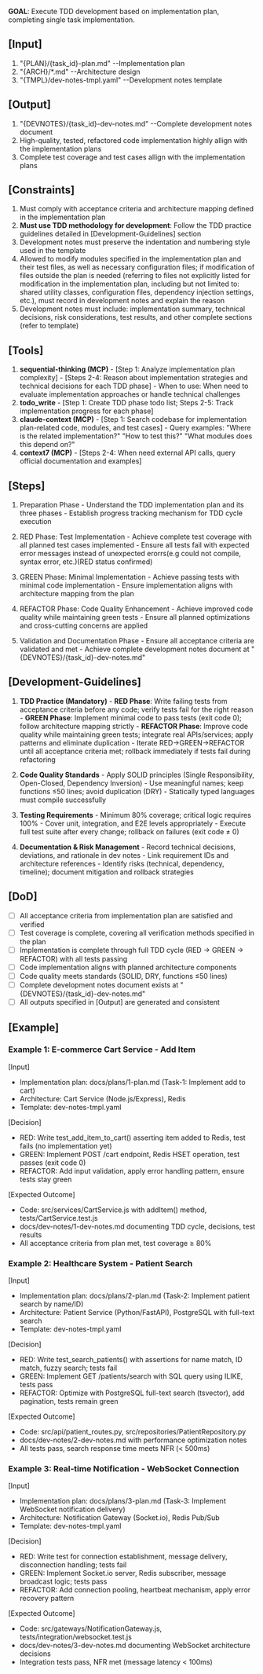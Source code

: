 **GOAL**: Execute TDD development based on implementation plan, completing single task implementation.

## [Input]
  1. "{PLAN}/{task_id}-plan.md" --Implementation plan
  2. "{ARCH}/*.md" --Architecture design
  3. "{TMPL}/dev-notes-tmpl.yaml" --Development notes template

## [Output]
  1. "{DEVNOTES}/{task_id}-dev-notes.md" --Complete development notes document
  2. High-quality, tested, refactored code implementation highly allign with the implementation plans
  3. Complete test coverage and test cases allign with the implementation plans

## [Constraints]
  1. Must comply with acceptance criteria and architecture mapping defined in the implementation plan
  2. **Must use TDD methodology for development**: Follow the TDD practice guidelines detailed in [Development-Guidelines] section
  3. Development notes must preserve the indentation and numbering style used in the template
  4. Allowed to modify modules specified in the implementation plan and their test files, as well as necessary configuration files; if modification of files outside the plan is needed (referring to files not explicitly listed for modification in the implementation plan, including but not limited to: shared utility classes, configuration files, dependency injection settings, etc.), must record in development notes and explain the reason
  5. Development notes must include: implementation summary, technical decisions, risk considerations, test results, and other complete sections (refer to template)

## [Tools]
  1. **sequential-thinking (MCP)**
    - [Step 1: Analyze implementation plan complexity]
    - [Steps 2-4: Reason about implementation strategies and technical decisions for each TDD phase]
    - When to use: When need to evaluate implementation approaches or handle technical challenges
  2. **todo_write**
    - [Step 1: Create TDD phase todo list; Steps 2-5: Track implementation progress for each phase]
  3. **claude-context (MCP)**
    - [Step 1: Search codebase for implementation plan-related code, modules, and test cases]
    - Query examples: "Where is the related implementation?" "How to test this?" "What modules does this depend on?"
  4. **context7 (MCP)**
    - [Steps 2-4: When need external API calls, query official documentation and examples]

## [Steps]
  1. Preparation Phase
    - Understand the TDD implementation plan and its three phases
    - Establish progress tracking mechanism for TDD cycle execution

  2. RED Phase: Test Implementation
    - Achieve complete test coverage with all planned test cases implemented
    - Ensure all tests fail with expected error messages instead of unexpected erorrs(e.g could not compile, syntax error, etc.)(RED status confirmed)

  3. GREEN Phase: Minimal Implementation
    - Achieve passing tests with minimal code implementation
    - Ensure implementation aligns with architecture mapping from the plan

  4. REFACTOR Phase: Code Quality Enhancement
    - Achieve improved code quality while maintaining green tests
    - Ensure all planned optimizations and cross-cutting concerns are applied

  5. Validation and Documentation Phase
    - Ensure all acceptance criteria are validated and met
    - Achieve complete development notes document at "{DEVNOTES}/{task_id}-dev-notes.md"

## [Development-Guidelines]
  1. **TDD Practice (Mandatory)**
    - **RED Phase**: Write failing tests from acceptance criteria before any code; verify tests fail for the right reason
    - **GREEN Phase**: Implement minimal code to pass tests (exit code 0); follow architecture mapping strictly
    - **REFACTOR Phase**: Improve code quality while maintaining green tests; integrate real APIs/services; apply patterns and eliminate duplication
    - Iterate RED→GREEN→REFACTOR until all acceptance criteria met; rollback immediately if tests fail during refactoring
  
  2. **Code Quality Standards**
    - Apply SOLID principles (Single Responsibility, Open-Closed, Dependency Inversion)
    - Use meaningful names; keep functions ≤50 lines; avoid duplication (DRY)
    - Statically typed languages must compile successfully
  
  3. **Testing Requirements**
    - Minimum 80% coverage; critical logic requires 100%
    - Cover unit, integration, and E2E levels appropriately
    - Execute full test suite after every change; rollback on failures (exit code ≠ 0)
  
  4. **Documentation & Risk Management**
    - Record technical decisions, deviations, and rationale in dev notes
    - Link requirement IDs and architecture references
    - Identify risks (technical, dependency, timeline); document mitigation and rollback strategies

## [DoD]
  - [ ] All acceptance criteria from implementation plan are satisfied and verified
  - [ ] Test coverage is complete, covering all verification methods specified in the plan
  - [ ] Implementation is complete through full TDD cycle (RED → GREEN → REFACTOR) with all tests passing
  - [ ] Code implementation aligns with planned architecture components
  - [ ] Code quality meets standards (SOLID, DRY, functions ≤50 lines)
  - [ ] Complete development notes document exists at "{DEVNOTES}/{task_id}-dev-notes.md"
  - [ ] All outputs specified in [Output] are generated and consistent

## [Example]

### Example 1: E-commerce Cart Service - Add Item
[Input]
- Implementation plan: docs/plans/1-plan.md (Task-1: Implement add to cart)
- Architecture: Cart Service (Node.js/Express), Redis
- Template: dev-notes-tmpl.yaml

[Decision]
- RED: Write test_add_item_to_cart() asserting item added to Redis, test fails (no implementation yet)
- GREEN: Implement POST /cart endpoint, Redis HSET operation, test passes (exit code 0)
- REFACTOR: Add input validation, apply error handling pattern, ensure tests stay green

[Expected Outcome]
- Code: src/services/CartService.js with addItem() method, tests/CartService.test.js
- docs/dev-notes/1-dev-notes.md documenting TDD cycle, decisions, test results
- All acceptance criteria from plan met, test coverage ≥ 80%

### Example 2: Healthcare System - Patient Search
[Input]
- Implementation plan: docs/plans/2-plan.md (Task-2: Implement patient search by name/ID)
- Architecture: Patient Service (Python/FastAPI), PostgreSQL with full-text search
- Template: dev-notes-tmpl.yaml

[Decision]
- RED: Write test_search_patients() with assertions for name match, ID match, fuzzy search; tests fail
- GREEN: Implement GET /patients/search with SQL query using ILIKE, tests pass
- REFACTOR: Optimize with PostgreSQL full-text search (tsvector), add pagination, tests remain green

[Expected Outcome]
- Code: src/api/patient_routes.py, src/repositories/PatientRepository.py
- docs/dev-notes/2-dev-notes.md with performance optimization notes
- All tests pass, search response time meets NFR (< 500ms)

### Example 3: Real-time Notification - WebSocket Connection
[Input]
- Implementation plan: docs/plans/3-plan.md (Task-3: Implement WebSocket notification delivery)
- Architecture: Notification Gateway (Socket.io), Redis Pub/Sub
- Template: dev-notes-tmpl.yaml

[Decision]
- RED: Write test for connection establishment, message delivery, disconnection handling; tests fail
- GREEN: Implement Socket.io server, Redis subscriber, message broadcast logic; tests pass
- REFACTOR: Add connection pooling, heartbeat mechanism, apply error recovery pattern

[Expected Outcome]
- Code: src/gateways/NotificationGateway.js, tests/integration/websocket.test.js
- docs/dev-notes/3-dev-notes.md documenting WebSocket architecture decisions
- Integration tests pass, NFR met (message latency < 100ms)
